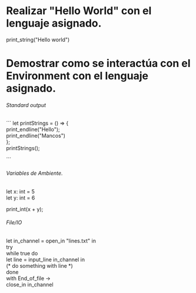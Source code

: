 
# Realizar "Hello World" con el lenguaje asignado. 

print_string("Hello world")


# Demostrar como se interactúa con el Environment con el lenguaje asignado. 

###### Standard output

´´´
 let printStrings = () => {  
 print_endline("Hello");  
 print_endline("Mancos")  
 };  
 printStrings(); 
 
 ´´´
 ###### Variables de Ambiente.
 
 let x: int = 5  
let y: int = 6  

print_int(x + y);  

###### File/IO

let in_channel = open_in "lines.txt" in  
try  
  while true do  
    let line = input_line in_channel in  
    (* do something with line *)  
  done  
with End_of_file ->  
  close_in in_channel  
